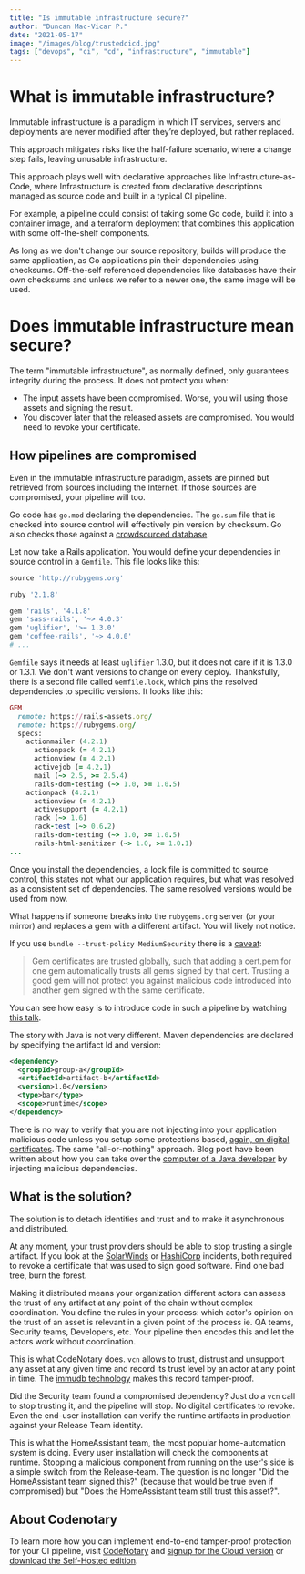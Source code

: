 ```yaml
---
title: "Is immutable infrastructure secure?"
author: "Duncan Mac-Vicar P."
date: "2021-05-17"
image: "/images/blog/trustedcicd.jpg"
tags: ["devops", "ci", "cd", "infrastructure", "immutable"]
---
```


# What is immutable infrastructure?

Immutable infrastructure is a paradigm in which IT services, servers and deployments are never modified after they’re deployed, but rather replaced.

This approach mitigates risks like the half-failure scenario, where a change step fails, leaving unusable infrastructure.

This approach plays well with declarative approaches like Infrastructure-as-Code, where Infrastructure is created from declarative descriptions managed as source code and built in a typical CI pipeline.

For example, a pipeline could consist of taking some Go code, build it into a container image, and a terraform deployment that combines this application with some off-the-shelf components.

As long as we don't change our source repository, builds will produce the same application, as Go applications pin their dependencies using checksums. Off-the-self referenced dependencies like databases have their own checksums and unless we refer to a newer one, the same image will be used.

# Does immutable infrastructure mean secure?

The term "immutable infrastructure", as normally defined, only guarantees integrity during the process. It does not protect you when:

- The input assets have been compromised. Worse, you will using those assets and signing the result.
- You discover later that the released assets are compromised. You would need to revoke your certificate.

## How pipelines are compromised

Even in the immutable infrastructure paradigm, assets are pinned but retrieved from sources including the Internet. If those sources are compromised, your pipeline will too.

Go code has `go.mod` declaring the dependencies. The `go.sum` file that is checked into source control will effectively pin version by checksum. Go also checks those against a [crowdsourced database](https://sum.golang.org/).

Let now take a Rails application. You would define your dependencies in source control in a `Gemfile`. This file looks like this:

```ruby
source 'http://rubygems.org'

ruby '2.1.8'

gem 'rails', '4.1.8'
gem 'sass-rails', '~> 4.0.3'
gem 'uglifier', '>= 1.3.0'
gem 'coffee-rails', '~> 4.0.0'
# ...
```

`Gemfile` says it needs at least `uglifier` 1.3.0, but it does not care if it is 1.3.0 or 1.3.1. We don't want versions to change on every deploy. Thanksfully, there is a second file called `Gemfile.lock`, which pins the resolved dependencies to specific versions. It looks like this:

```ruby
GEM
  remote: https://rails-assets.org/
  remote: https://rubygems.org/
  specs:
    actionmailer (4.2.1)
      actionpack (= 4.2.1)
      actionview (= 4.2.1)
      activejob (= 4.2.1)
      mail (~> 2.5, >= 2.5.4)
      rails-dom-testing (~> 1.0, >= 1.0.5)
    actionpack (4.2.1)
      actionview (= 4.2.1)
      activesupport (= 4.2.1)
      rack (~> 1.6)
      rack-test (~> 0.6.2)
      rails-dom-testing (~> 1.0, >= 1.0.5)
      rails-html-sanitizer (~> 1.0, >= 1.0.1)
...
```

Once you install the dependencies, a lock file is committed to source control, this states not what our application requires, but what was resolved as a consistent set of dependencies. The same resolved versions would be used from now.

What happens if someone breaks into the `rubygems.org` server (or your mirror) and replaces a gem with a different artifact. You will likely not notice.

If you use `bundle --trust-policy MediumSecurity` there is a [caveat](https://guides.rubygems.org/security/):

>Gem certificates are trusted globally, such that adding a cert.pem for one gem automatically trusts all gems signed by that cert. Trusting a good gem will not protect you against malicious code introduced into another gem signed with the same certificate.

You can see how easy is to introduce code in such a pipeline by watching [this talk](https://www.youtube.com/watch?v=zEBReauO-vg).

The story with Java is not very different. Maven dependencies are declared by specifying the artifact Id and version:

```xml
<dependency>
  <groupId>group-a</groupId>
  <artifactId>artifact-b</artifactId>
  <version>1.0</version>
  <type>bar</type>
  <scope>runtime</scope>
</dependency>
````

There is no way to verify that you are not injecting into your application malicious code unless you setup some protections based, [again, on digital certificates](https://stackoverflow.com/questions/6565084/maven-verify-signatures-of-downloaded-pom-jar-files). The same "all-or-nothing" approach. Blog post have been written about how you can take over the [computer of a Java developer](https://max.computer/blog/how-to-take-over-the-computer-of-any-java-or-clojure-or-scala-developer/) by injecting malicious dependencies.

## What is the solution?

The solution is to detach identities and trust and to make it asynchronous and distributed.

At any moment, your trust providers should be able to stop trusting a single artifact. If you look at the [SolarWinds](https://www.solarwinds.com/sa-overview/new-digital-certificate) or [HashiCorp](https://venturebeat.com/2021/04/26/hashicorp-revoked-private-key-exposed-in-codecov-security-breach/) incidents, both required to revoke a certificate that was used to sign good software. Find one bad tree, burn the forest.

Making it distributed means your organization different actors can assess the trust of any artifact at any point of the chain without complex coordination. You define the rules in your process: which actor's opinion on the trust of an asset is relevant in a given point of the process ie. QA teams, Security teams, Developers, etc. Your pipeline then encodes this and let the actors work without coordination.

This is what CodeNotary does. `vcn` allows to trust, distrust and unsupport any asset at any given time and record its trust level by an actor at any point in time. The [immudb technology](https://immudb.io) makes this record tamper-proof.

Did the Security team found a compromised dependency? Just do a `vcn` call to stop trusting it, and the pipeline will stop. No digital certificates to revoke. Even the end-user installation can verify the runtime artifacts in production against your Release Team identity.

This is what the HomeAssistant team, the most popular home-automation system is doing. Every user installation will check the components at runtime. Stopping a malicious component from running on the user's side is a simple switch from the Release-team. The question is no longer "Did the HomeAssistant team signed this?" (because that would be true even if compromised) but "Does the HomeAssistant team still trust this asset?".

## About Codenotary

To learn more how you can implement end-to-end tamper-proof protection for your CI pipeline, visit [CodeNotary](https://www.codenotary.com) and [signup for the Cloud version](https://www.codenotary.com/products/ci-cd) or [download the Self-Hosted edition](https://www.codenotary.com/products/ledger-compliance).




